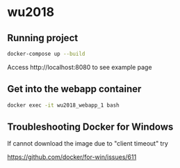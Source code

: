 # wu2018

## Running project
```bash
docker-compose up --build
```
Access http://localhost:8080 to see example page

## Get into the webapp container
```bash
docker exec -it wu2018_webapp_1 bash
```

## Troubleshooting Docker for Windows
If cannot download the image due to "client timeout" try

https://github.com/docker/for-win/issues/611